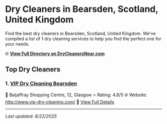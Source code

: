# Dry Cleaners in Bearsden, Scotland, United Kingdom

Find the best dry cleaners in Bearsden, Scotland, United Kingdom. We've compiled a list of 1 dry cleaning services to help you find the perfect one for your needs.

🌐 **[View Full Directory on DryCleanersNear.com](https://drycleanersnear.com/city/United%20Kingdom/Scotland/Bearsden)**

## Top Dry Cleaners

### 1. [VIP Dry Cleaning Bearsden](https://drycleanersnear.com/dryCleaner/6894090afa09c6c0709d98da/vip-dry-cleaning-bearsden)
📍 Baljaffray Shopping Centre, 12, Glasgow
⭐ Rating: 4.8/5
🌐 Website: http://www.vip-dry-cleaning.com/
🔗 [View Full Details](https://drycleanersnear.com/dryCleaner/6894090afa09c6c0709d98da/vip-dry-cleaning-bearsden)


---

*Last updated: 8/22/2025*

